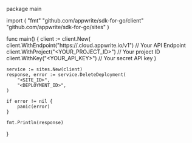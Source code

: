 package main

import (
    "fmt"
    "github.com/appwrite/sdk-for-go/client"
    "github.com/appwrite/sdk-for-go/sites"
)

func main() {
    client := client.New(
        client.WithEndpoint("https://<REGION>.cloud.appwrite.io/v1") // Your API Endpoint
        client.WithProject("<YOUR_PROJECT_ID>") // Your project ID
        client.WithKey("<YOUR_API_KEY>") // Your secret API key
    )

    service := sites.New(client)
    response, error := service.DeleteDeployment(
        "<SITE_ID>",
        "<DEPLOYMENT_ID>",
    )

    if error != nil {
        panic(error)
    }

    fmt.Println(response)
}
